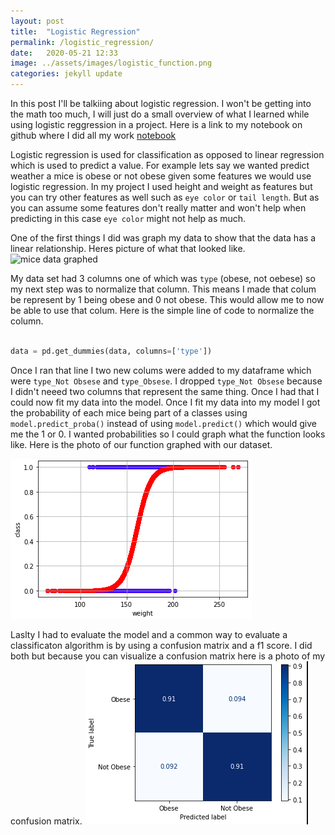 ```yaml
---
layout: post
title:  "Logistic Regression"
permalink: /logistic_regression/
date:   2020-05-21 12:33
image: ../assets/images/logistic_function.png
categories: jekyll update
---
```




In this post I'll be talkiing about logistic regression. I won't be getting into the math too much, I will just do a small overview of what I learned while using logistic reggression in a project. Here is a link to my notebook on github where I did all my work <a href="https://github.com/GaelGil/notebooks/blob/master/logistic_regression/logistic_regression.ipynb"> notebook</a>


Logistic regression is used for classification as opposed to linear regression which is used to predict a value. For example lets say we wanted predict weather a mice is obese or not obese given some features we would use logistic regression. In my project I used height and weight as features but you can try other features as well such as `eye color` or `tail length`. But as you can assume some features don't really matter and won't help when predicting in this case `eye color` might not help as much. 


One of the first things I did was graph my data to show that the data has a linear relationship. Heres picture of what that looked like.
<img src="../assets/images/mice_graph.png" alt="mice data graphed">

My data set had 3 columns one of which was `type` (obese, not oebese) so my next step was to normalize that column. This means I made that colum be represent by 1 being obese and 0 not obese. This would allow me to now be able to use that colum. Here is the simple line of code to normalize the column. 

~~~python

data = pd.get_dummies(data, columns=['type'])


~~~

Once I ran that line I two new colums were added to my dataframe which were `type_Not Obsese` and `type_Obsese`. I dropped `type_Not Obsese` because I didn't neeed two columns that represent the same thing. Once I had that I could now fit my data into the model. Once I fit my data into my model I got the probability of each mice being part of a classes using `model.predict_proba()` instead of using `model.predict()` which would give me the 1 or 0. I wanted probabilities so I could graph what the function looks like. Here is the photo of our function graphed with our dataset. 

<img src="../assets/images/logistic_function.png" alt="graph">


Laslty I had to evaluate the model and a common way to evaluate a classificaton algorithm is by using a confusion matrix and a f1 score. I did both but because you can visualize a confusion matrix here is a photo of my confusion matrix. 
<img src="../assets/images/confusion_matrix.png" alt="confusion matrix">




